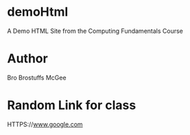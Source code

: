 # demoHtml
A Demo HTML Site from the Computing Fundamentals Course

# Author
Bro Brostuffs McGee

# Random Link for class
HTTPS://www.google.com
